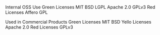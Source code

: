 Internal OSS Use
	Green Licenses
		MIT
		BSD
		LGPL
		Apache 2.0
		GPLv3
	Red Licenses
		Affero GPL

Used in Commercial Products
	Green Licenses
		MIT
		BSD
	Yello Licenses
		Apache 2.0
	Red Licenses
		GPLv3

